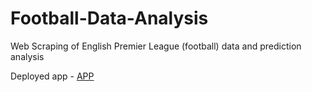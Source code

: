 # Football-Data-Analysis
Web Scraping of English Premier League (football) data and prediction analysis

Deployed app - [APP](https://share.streamlit.io/saylibhavsar/football-data-analysis/main/website.py)

